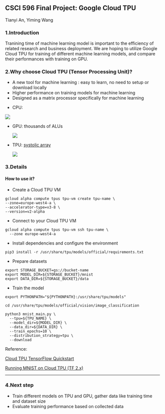 ## CSCI 596 Final Project: Google Cloud TPU

Tianyi An, Yiming Wang

### 1.Introduction

Tranining time of machine learning model is important to the efficiency of related research and business deployment. We are hoping to utilize Google Cloud TPU for training of different machine learning models, and compare their performances with training on GPU.

### 2.Why choose Cloud TPU (Tensor Processing Unit)?

* A new tool for machine learning : easy to learn, no need to setup or download locally
* Higher performance on training models for machine learning 
* Designed as a matrix processor specifically for machine learning

- CPU:

![](https://cloud.google.com/tpu/docs/images/image6.gif)

* GPU: thousands of ALUs

  ![](https://cloud.google.com/tpu/docs/images/image2.gif)

* TPU:  [systolic array](https://en.wikipedia.org/wiki/Systolic_array)

  ![](https://cloud.google.com/tpu/docs/images/image4_5pfb45w.gif)

### 3.Details

#### How to use it?

- Create a Cloud TPU VM
```
gcloud alpha compute tpus tpu-vm create tpu-name \
--zone=europe-west4-a \
--accelerator-type=v3-8 \
--version=v2-alpha
```
- Connect to your Cloud TPU VM
```
gcloud alpha compute tpus tpu-vm ssh tpu-name \
  --zone europe-west4-a
```
- Install dependencies and configure the environment
```
pip3 install -r /usr/share/tpu/models/official/requirements.txt
```
- Prepare datasets
```
export STORAGE_BUCKET=gs://bucket-name
export MODEL_DIR=${STORAGE_BUCKET}/mnist
export DATA_DIR=${STORAGE_BUCKET}/data
```
- Train the model
```
export PYTHONPATH="${PYTHONPATH}:/usr/share/tpu/models"

cd /usr/share/tpu/models/official/vision/image_classification

python3 mnist_main.py \
  --tpu=${TPU_NAME} \
  --model_dir=${MODEL_DIR} \
  --data_dir=${DATA_DIR} \
  --train_epochs=10 \
  --distribution_strategy=tpu \
  --download
```

Reference: 

[Cloud TPU TensorFlow Quickstart](https://cloud.google.com/tpu/docs/tensorflow-quickstart-tpu-vm#tpu-vm)

[Running MNIST on Cloud TPU (TF 2.x)](https://cloud.google.com/tpu/docs/tutorials/mnist-2.x)


----------

### 4.Next step

* Train different models on TPU and GPU, gather data like training time and dataset size
* Evaluate training performance based on collected data
